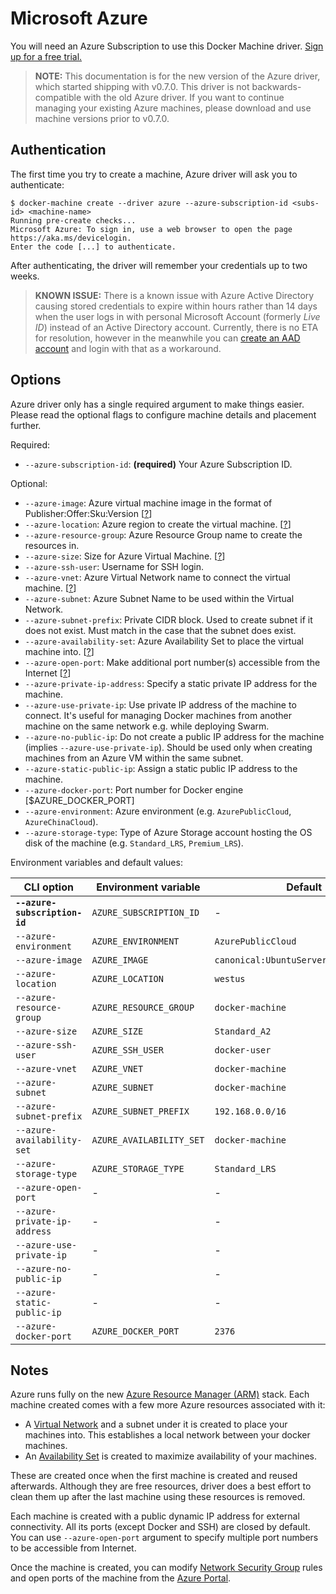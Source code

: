 <!--[metadata]>
+++
title = "Microsoft Azure"
description = "Microsoft Azure driver for machine"
keywords = ["machine, Microsoft Azure, driver"]
[menu.main]
parent="smn_machine_drivers"
+++
<![end-metadata]-->

# Microsoft Azure

You will need an Azure Subscription to use this Docker Machine driver.
[Sign up for a free trial.][trial]

> **NOTE:** This documentation is for the new version of the Azure driver, which started
> shipping with v0.7.0. This driver is not backwards-compatible with the old
> Azure driver. If you want to continue managing your existing Azure machines, please
> download and use machine versions prior to v0.7.0.

[azure]: http://azure.microsoft.com/
[trial]: https://azure.microsoft.com/free/

## Authentication

The first time you try to create a machine, Azure driver will ask you to
authenticate:

    $ docker-machine create --driver azure --azure-subscription-id <subs-id> <machine-name>
    Running pre-create checks...
    Microsoft Azure: To sign in, use a web browser to open the page https://aka.ms/devicelogin.
    Enter the code [...] to authenticate.

After authenticating, the driver will remember your credentials up to two weeks.

> **KNOWN ISSUE:** There is a known issue with Azure Active Directory causing stored
> credentials to expire within hours rather than 14 days when the user logs in with
> personal Microsoft Account (formerly _Live ID_) instead of an Active Directory account.
> Currently, there is no ETA for resolution, however in the meanwhile you can
> [create an AAD account][aad-docs] and login with that as a workaround.

[aad-docs]: https://azure.microsoft.com/documentation/articles/virtual-machines-windows-create-aad-work-id/

## Options

Azure driver only has a single required argument to make things easier. Please
read the optional flags to configure machine details and placement further.

Required:

- `--azure-subscription-id`: **(required)** Your Azure Subscription ID.

Optional:

- `--azure-image`: Azure virtual machine image in the format of Publisher:Offer:Sku:Version [[?][vm-image]]
- `--azure-location`: Azure region to create the virtual machine. [[?][location]]
- `--azure-resource-group`: Azure Resource Group name to create the resources in.
- `--azure-size`: Size for Azure Virtual Machine. [[?][vm-size]]
- `--azure-ssh-user`: Username for SSH login.
- `--azure-vnet`: Azure Virtual Network name to connect the virtual machine. [[?][vnet]]
- `--azure-subnet`: Azure Subnet Name to be used within the Virtual Network.
- `--azure-subnet-prefix`: Private CIDR block. Used to create subnet if it does not exist. Must match in the case that the subnet does exist.
- `--azure-availability-set`: Azure Availability Set to place the virtual machine into. [[?][av-set]]
- `--azure-open-port`: Make additional port number(s) accessible from the Internet [[?][nsg]]
- `--azure-private-ip-address`: Specify a static private IP address for the machine.
- `--azure-use-private-ip`: Use private IP address of the machine to connect. It's useful for managing Docker machines from another machine on the same network e.g. while deploying Swarm.
- `--azure-no-public-ip`: Do not create a public IP address for the machine (implies `--azure-use-private-ip`). Should be used only when creating machines from an Azure VM within the same subnet.
- `--azure-static-public-ip`: Assign a static public IP address to the machine.
- `--azure-docker-port`: Port number for Docker engine [$AZURE_DOCKER_PORT]
- `--azure-environment`: Azure environment (e.g. `AzurePublicCloud`, `AzureChinaCloud`).
- `--azure-storage-type`: Type of Azure Storage account hosting the OS disk of the machine (e.g. `Standard_LRS`, `Premium_LRS`).

[vm-image]: https://azure.microsoft.com/en-us/documentation/articles/resource-groups-vm-searching/
[location]: https://azure.microsoft.com/en-us/regions/
[vm-size]:  https://azure.microsoft.com/en-us/documentation/articles/virtual-machines-size-specs/
[vnet]:     https://azure.microsoft.com/en-us/documentation/articles/virtual-networks-overview/
[av-set]:   https://azure.microsoft.com/en-us/documentation/articles/virtual-machines-manage-availability/

Environment variables and default values:

| CLI option                      | Environment variable          | Default            |
| ------------------------------- | ----------------------------- | ------------------ |
| **`--azure-subscription-id`**   | `AZURE_SUBSCRIPTION_ID`       | -                  |
| `--azure-environment`           | `AZURE_ENVIRONMENT`           | `AzurePublicCloud` |
| `--azure-image`                 | `AZURE_IMAGE`                 | `canonical:UbuntuServer:15.10:latest` |
| `--azure-location`              | `AZURE_LOCATION`              | `westus`           |
| `--azure-resource-group`        | `AZURE_RESOURCE_GROUP`        | `docker-machine`   |
| `--azure-size`                  | `AZURE_SIZE`                  | `Standard_A2`      |
| `--azure-ssh-user`              | `AZURE_SSH_USER`              | `docker-user`      |
| `--azure-vnet`                  | `AZURE_VNET`                  | `docker-machine`   |
| `--azure-subnet`                | `AZURE_SUBNET`                | `docker-machine`   |
| `--azure-subnet-prefix`         | `AZURE_SUBNET_PREFIX`         | `192.168.0.0/16`   |
| `--azure-availability-set`      | `AZURE_AVAILABILITY_SET`      | `docker-machine`   |
| `--azure-storage-type`          | `AZURE_STORAGE_TYPE`          | `Standard_LRS`     |
| `--azure-open-port`             | -                             | -                  |
| `--azure-private-ip-address`    | -                             | -                  |
| `--azure-use-private-ip`        | -                             | -                  |
| `--azure-no-public-ip`          | -                             | -                  |
| `--azure-static-public-ip`      | -                             | -                  |
| `--azure-docker-port`           | `AZURE_DOCKER_PORT`           | `2376`             |

## Notes

Azure runs fully on the new [Azure Resource Manager (ARM)][arm] stack. Each
machine created comes with a few more Azure resources associated with it:

* A [Virtual Network][vnet] and a subnet under it is created to place your
machines into. This establishes a local network between your docker machines.
* An [Availability Set][av-set] is created to maximize availability of your
machines.

These are created once when the first machine is created and reused afterwards.
Although they are free resources, driver does a best effort to clean them up
after the last machine using these resources is removed.

Each machine is created with a public dynamic IP address for external
connectivity. All its ports (except Docker and SSH) are closed by default. You
can use `--azure-open-port` argument to specify multiple port numbers to be
accessible from Internet. 

Once the machine is created, you can modify [Network Security Group][nsg]
rules and open ports of the machine from the [Azure Portal][portal].

[arm]:    https://azure.microsoft.com/en-us/documentation/articles/resource-group-overview/
[nsg]:    https://azure.microsoft.com/en-us/documentation/articles/virtual-networks-nsg/
[portal]: https://portal.azure.com/
